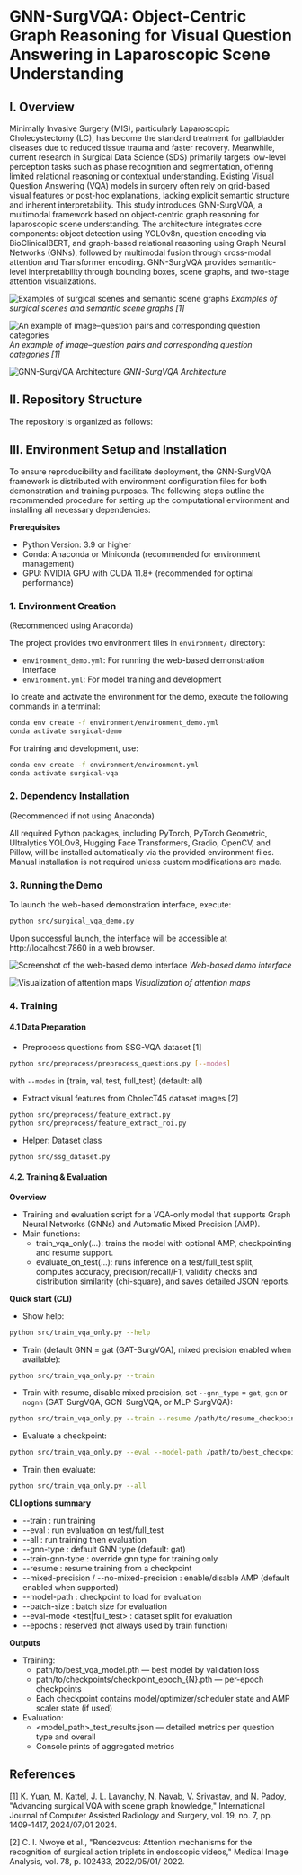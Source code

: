 # GNN-SurgVQA: Object-Centric Graph Reasoning for Visual Question Answering in Laparoscopic Scene Understanding

## I. Overview

Minimally Invasive Surgery (MIS), particularly Laparoscopic Cholecystectomy (LC), has become the standard treatment for gallbladder diseases due to reduced tissue trauma and faster recovery. Meanwhile, current research in Surgical Data Science (SDS) primarily targets low-level perception tasks such as phase recognition and segmentation, offering limited relational reasoning or contextual understanding. Existing Visual Question Answering (VQA) models in surgery often rely on grid-based visual features or post-hoc explanations, lacking explicit semantic structure and inherent interpretability. This study introduces GNN-SurgVQA, a multimodal framework based on object-centric graph reasoning for laparoscopic scene understanding. The architecture integrates core components: object detection using YOLOv8n, question encoding via BioClinicalBERT, and graph-based relational reasoning using Graph Neural Networks (GNNs), followed by multimodal fusion through cross-modal attention and Transformer encoding. GNN-SurgVQA provides semantic-level interpretability through bounding boxes, scene graphs, and two-stage attention visualizations.

![Examples of surgical scenes and semantic scene graphs](images/example1.jpg)
*Examples of surgical scenes and semantic scene graphs [1]*

![An example of image–question pairs and corresponding question categories](images/example2.png)
*An example of image–question pairs and corresponding question categories [1]*

![GNN-SurgVQA Architecture](images/Overview.drawio.svg)
*GNN-SurgVQA Architecture*

## II. Repository Structure
The repository is organized as follows:

## III. Environment Setup and Installation
To ensure reproducibility and facilitate deployment, the GNN-SurgVQA framework is distributed with environment configuration files for both demonstration and training purposes. The following steps outline the recommended procedure for setting up the computational environment and installing all necessary dependencies:

**Prerequisites**

- Python Version: 3.9 or higher
- Conda: Anaconda or Miniconda (recommended for environment management)
- GPU: NVIDIA GPU with CUDA 11.8+ (recommended for optimal performance)

### 1.	Environment Creation
(Recommended using Anaconda)

The project provides two environment files in `environment/` directory:
- `environment_demo.yml`: For running the web-based demonstration interface
- `environment.yml`: For model training and development

To create and activate the environment for the demo, execute the following commands in a terminal:
```bash
conda env create -f environment/environment_demo.yml
conda activate surgical-demo
```
For training and development, use:
```bash
conda env create -f environment/environment.yml
conda activate surgical-vqa
```
### 2.	Dependency Installation
(Recommended if not using Anaconda)

All required Python packages, including PyTorch, PyTorch Geometric, Ultralytics YOLOv8, Hugging Face Transformers, Gradio, OpenCV, and Pillow, will be installed automatically via the provided environment files. Manual installation is not required unless custom modifications are made.

### 3.	Running the Demo
To launch the web-based demonstration interface, execute:
```bash
python src/surgical_vqa_demo.py
```
Upon successful launch, the interface will be accessible at http://localhost:7860 in a web browser.

![Screenshot of the web-based demo interface](images/example_output_demo.png)
*Web-based demo interface*

![Visualization of attention maps](images/attention_maps.drawio.svg)
*Visualization of attention maps*

### 4.	Training
#### 4.1 Data Preparation
- Preprocess questions from SSG-VQA dataset [1]
```bash
python src/preprocess/preprocess_questions.py [--modes]
```
with `--modes` in {train, val, test, full_test} (default: all)
- Extract visual features from CholecT45 dataset images [2]
```bash
python src/preprocess/feature_extract.py
python src/preprocess/feature_extract_roi.py
```
- Helper: Dataset class
```bash
python src/ssg_dataset.py
```
#### 4.2. Training & Evaluation 

**Overview**
- Training and evaluation script for a VQA-only model that supports Graph Neural Networks (GNNs) and Automatic Mixed Precision (AMP).
- Main functions:
  - train_vqa_only(...): trains the model with optional AMP, checkpointing and resume support.
  - evaluate_on_test(...): runs inference on a test/full_test split, computes accuracy, precision/recall/F1, validity checks and distribution similarity (chi-square), and saves detailed JSON reports.

**Quick start (CLI)**
- Show help:
```bash
python src/train_vqa_only.py --help
```

- Train (default GNN = gat (GAT-SurgVQA), mixed precision enabled when available):
```bash
python src/train_vqa_only.py --train
```

- Train with resume, disable mixed precision, set `--gnn_type` = `gat`, `gcn` or `nognn` (GAT-SurgVQA, GCN-SurgVQA, or MLP-SurgVQA):
```bash
python src/train_vqa_only.py --train --resume /path/to/resume_checkpoint.pth --mixed-precision --gnn-type gcn
```

- Evaluate a checkpoint:
```bash
python src/train_vqa_only.py --eval --model-path /path/to/best_checkpoint.pth --batch-size 128 --eval-mode test
```

- Train then evaluate:
```bash
python src/train_vqa_only.py --all
```

**CLI options summary**
- --train : run training
- --eval : run evaluation on test/full_test
- --all : run training then evaluation
- --gnn-type <str> : default GNN type (default: gat)
- --train-gnn-type <str> : override gnn type for training only
- --resume <path> : resume training from a checkpoint
- --mixed-precision / --no-mixed-precision : enable/disable AMP (default enabled when supported)
- --model-path <path> : checkpoint to load for evaluation
- --batch-size <int> : batch size for evaluation
- --eval-mode <test|full_test> : dataset split for evaluation
- --epochs <int> : reserved (not always used by train function)

**Outputs**
- Training:
  - path/to/best_vqa_model.pth — best model by validation loss
  - path/to/checkpoints/checkpoint_epoch_{N}.pth — per-epoch checkpoints
  - Each checkpoint contains model/optimizer/scheduler state and AMP scaler state (if used)
- Evaluation:
  - <model_path>_test_results.json — detailed metrics per question type and overall
  - Console prints of aggregated metrics

## References
[1] K. Yuan, M. Kattel, J. L. Lavanchy, N. Navab, V. Srivastav, and N. Padoy, "Advancing surgical VQA with scene graph knowledge," International Journal of Computer Assisted Radiology and Surgery, vol. 19, no. 7, pp. 1409-1417, 2024/07/01 2024.

[2] C. I. Nwoye et al., "Rendezvous: Attention mechanisms for the recognition of surgical action triplets in endoscopic videos," Medical Image Analysis, vol. 78, p. 102433, 2022/05/01/ 2022.

